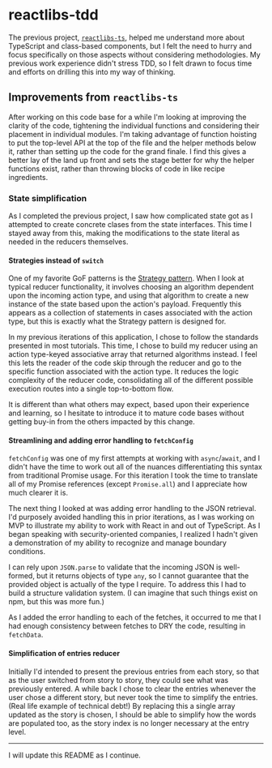 # reactlibs-tdd

The previous project, [`reactlibs-ts`](https://github.com/landisdesign/reactlibs-ts),
helped me understand more about TypeScript and class-based components, but I
felt the need to hurry and focus specifically on those aspects without
considering methodologies. My previous work experience didn't stress TDD, so I
felt drawn to focus time and efforts on drilling this into my way of thinking.

## Improvements from `reactlibs-ts`

After working on this code base for a while I'm looking at improving the clarity
of the code, tightening the individual functions and considering their placement
in individual modules. I'm taking advantage of function hoisting to put the
top-level API at the top of the file and the helper methods below it, rather
than setting up the code for the grand finale. I find this gives a better lay of
the land up front and sets the stage better for why the helper functions exist,
rather than throwing blocks of code in like recipe ingredients.

### State simplification

As I completed the previous project, I saw how complicated state got as I
attempted to create concrete clases from the state interfaces. This time I
stayed away from this, making the modifications to the state literal as needed
in the reducers themselves.

#### Strategies instead of `switch`

One of my favorite GoF patterns is the
[Strategy pattern](https://en.wikipedia.org/wiki/Strategy_pattern). When I look
at typical reducer functionality, it involves choosing an algorithm
dependent upon the incoming action type, and using that algorithm to create a
new instance of the state based upon the action's payload. Frequently this
appears as a collection of statements in cases associated with the action type,
but this is exactly what the Strategy pattern is designed for.

In my previous iterations of this application, I chose to follow the standards
presented in most tutorials. This time, I chose to build my reducer using an
action type-keyed associative array that returned algorithms instead. I feel
this lets the reader of the code skip through the reducer and go to the specific
function associated with the action type. It reduces the logic complexity of the
reducer code, consolidating all of the different possible execution routes into
a single top-to-bottom flow.

It is different than what others may expect, based upon their experience and
learning, so I hesitate to introduce it to mature code bases without getting
buy-in from the others impacted by this change.

#### Streamlining and adding error handling to `fetchConfig`

`fetchConfig` was one of my first attempts at working with `async`/`await`, and
I didn't have the time to work out all of the nuances differentiating this
syntax from traditional Promise usage. For this iteration I took the time to
translate all of my Promise references (except `Promise.all`) and I appreciate
how much clearer it is.

The next thing I looked at was adding error handling to the JSON retrieval. I'd
purposely avoided handling this in prior iterations, as I was working on MVP to
illustrate my ability to work with React in and out of TypeScript. As I began
speaking with security-oriented companies, I realized I hadn't given a
demonstration of my ability to recognize and manage boundary conditions.

I can rely upon `JSON.parse` to validate that the incoming JSON is well-formed,
but it returns objects of type `any`, so I cannot guarantee that the provided
object is actually of the type I require. To address this I had to build a
structure validation system. (I can imagine that such things exist on npm, but
this was more fun.)

As I added the error handling to each of the fetches, it occurred to me that I
had enough consistency between fetches to DRY the code, resulting in `fetchData`.

#### Simplification of entries reducer

Initially I'd intended to present the previous entries from each story, so that
as the user switched from story to story, they could see what was previously
entered. A while back I chose to clear the entries whenever the user chose a
different story, but never took the time to simplify the entries. (Real life
example of technical debt!) By replacing this a single array updated as the
story is chosen, I should be able to simplify how the words are populated too,
as the story index is no longer necessary at the entry level.

---

I will update this README as I continue.

